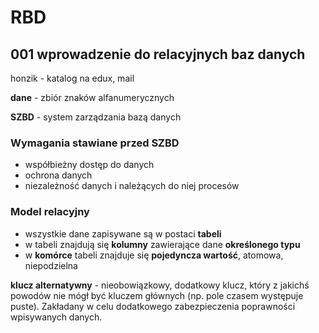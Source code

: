 # RBD

## 001 wprowadzenie do relacyjnych baz danych

honzik - katalog na edux, mail

**dane** - zbiór znaków alfanumerycznych

**SZBD** - system zarządzania bazą danych

### Wymagania stawiane przed SZBD

- współbieżny dostęp do danych
- ochrona danych
- niezależność danych i należących do niej procesów

### Model relacyjny

- wszystkie dane zapisywane są w postaci **tabeli**
- w tabeli znajdują się **kolumny** zawierające dane **określonego typu**
- w **komórce** tabeli znajduje się **pojedyncza wartość**, atomowa, niepodzielna

**klucz alternatywny** - nieobowiązkowy, dodatkowy klucz, który z jakichś powodów nie mógł być kluczem głównych (np. pole czasem występuje puste). Zakładany w celu dodatkowego zabezpieczenia poprawności wpisywanych danych.
